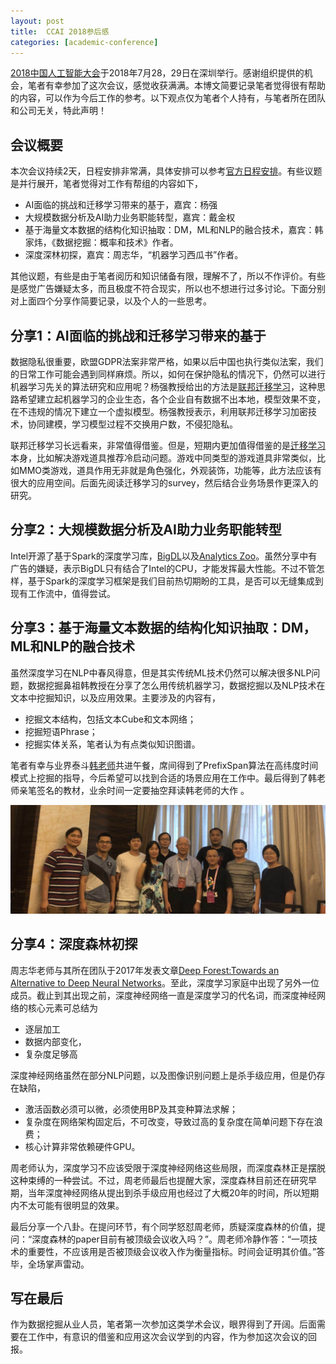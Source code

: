 ```yaml
---
layout: post
title:  CCAI 2018参后感
categories: [academic-conference]
---
```




[2018中国人工智能大会](http://ccai2018.caai.cn/)于2018年7月28，29日在深圳举行。感谢组织提供的机会，笔者有幸参加了这次会议，感觉收获满满。本博文简要记录笔者觉得很有帮助的内容，可以作为今后工作的参考。以下观点仅为笔者个人持有，与笔者所在团队和公司无关，特此声明！



## 会议概要

本次会议持续2天，日程安排非常满，具体安排可以参考[官方日程安排](http://ccai2018.caai.cn/#richeng)。有些议题是并行展开，笔者觉得对工作有帮组的内容如下，

* AI面临的挑战和迁移学习带来的基于，嘉宾：杨强
* 大规模数据分析及AI助力业务职能转型，嘉宾：戴金权
* 基于海量文本数据的结构化知识抽取：DM，ML和NLP的融合技术，嘉宾：韩家炜，《数据挖掘：概率和技术》作者。
* 深度深林初探，嘉宾：周志华，“机器学习西瓜书”作者。



其他议题，有些是由于笔者阅历和知识储备有限，理解不了，所以不作评价。有些是感觉广告嫌疑太多，而且极度不符合现实，所以也不想进行过多讨论。下面分别对上面四个分享作简要记录，以及个人的一些思考。





## 分享1：AI面临的挑战和迁移学习带来的基于

数据隐私很重要，欧盟GDPR法案非常严格，如果以后中国也执行类似法案，我们的日常工作可能会遇到同样麻烦。所以，如何在保护隐私的情况下，仍然可以进行机器学习先关的算法研究和应用呢？杨强教授给出的方法是[联邦迁移学习](http://tech.163.com/18/0728/11/DNQ2618G00098IEO.html)，这种思路希望建立起机器学习的企业生态，各个企业自有数据不出本地，模型效果不变，在不违规的情况下建立一个虚拟模型。杨强教授表示，利用联邦迁移学习加密技术，协同建模，学习模型过程不交换用户数，不侵犯隐私。 

联邦迁移学习长远看来，非常值得借鉴。但是，短期内更加值得借鉴的是[迁移学习](https://www.cse.ust.hk/~qyang/Docs/2009/tkde_transfer_learning.pdf)本身，比如解决游戏道具推荐冷启动问题。游戏中同类型的游戏道具非常类似，比如MMO类游戏，道具作用无非就是角色强化，外观装饰，功能等，此方法应该有很大的应用空间。后面先阅读迁移学习的survey，然后结合业务场景作更深入的研究。



## 分享2：大规模数据分析及AI助力业务职能转型

Intel开源了基于Spark的深度学习库，[BigDL](https://github.com/intel-analytics/BigDL)以及[Analytics Zoo](https://github.com/intel-analytics/analytics-zoo)。虽然分享中有广告的嫌疑，表示BigDL只有结合了Intel的CPU，才能发挥最大性能。不过不管怎样，基于Spark的深度学习框架是我们目前热切期盼的工具，是否可以无缝集成到现有工作流中，值得尝试。



## 分享3：基于海量文本数据的结构化知识抽取：DM，ML和NLP的融合技术 

虽然深度学习在NLP中春风得意，但是其实传统ML技术仍然可以解决很多NLP问题，数据挖掘鼻祖韩教授在分享了怎么用传统机器学习，数据挖掘以及NLP技术在文本中挖掘知识，以及应用效果。主要涉及的内容有，

* 挖掘文本结构，包括文本Cube和文本网络；
* 挖掘短语Phrase；
* 挖掘实体关系，笔者认为有点类似知识图谱。



笔者有幸与业界泰斗[韩老师](https://en.wikipedia.org/wiki/Jiawei_Han)共进午餐，席间得到了PrefixSpan算法在高纬度时间模式上挖掘的指导，今后希望可以找到合适的场景应用在工作中。最后得到了韩老师亲笔签名的教材，业余时间一定要抽空拜读韩老师的大作 。

![](/img/ccai_2018/dinner_with_prof_han.jpg)





## 分享4：深度森林初探 

周志华老师与其所在团队于2017年发表文章[Deep Forest:Towards an Alternative to Deep Neural Networks](https://www.ijcai.org/proceedings/2017/0497.pdf)。至此，深度学习家庭中出现了另外一位成员。截止到其出现之前，深度神经网络一直是深度学习的代名词，而深度神经网络的核心元素可总结为

* 逐层加工
* 数据内部变化，
* 复杂度足够高

深度神经网络虽然在部分NLP问题，以及图像识别问题上是杀手级应用，但是仍存在缺陷，

* 激活函数必须可以微，必须使用BP及其变种算法求解；
* 复杂度在网络架构固定后，不可改变，导致过高的复杂度在简单问题下存在浪费；
* 核心计算非常依赖硬件GPU。

周老师认为，深度学习不应该受限于深度神经网络这些局限，而深度森林正是摆脱这种束缚的一种尝试。不过，周老师最后也提醒大家，深度森林目前还在研究早期，当年深度神经网络从提出到杀手级应用也经过了大概20年的时间，所以短期内不太可能有很明显的效果。

最后分享一个八卦。在提问环节，有个同学怒怼周老师，质疑深度森林的价值，提问：“深度森林的paper目前有被顶级会议收入吗？”。周老师冷静作答：“一项技术的重要性，不应该用是否被顶级会议收入作为衡量指标。时间会证明其价值。”答毕，全场掌声雷动。



## 写在最后

作为数据挖掘从业人员，笔者第一次参加这类学术会议，眼界得到了开阔。后面需要在工作中，有意识的借鉴和应用这次会议学到的内容，作为参加这次会议的回报。







